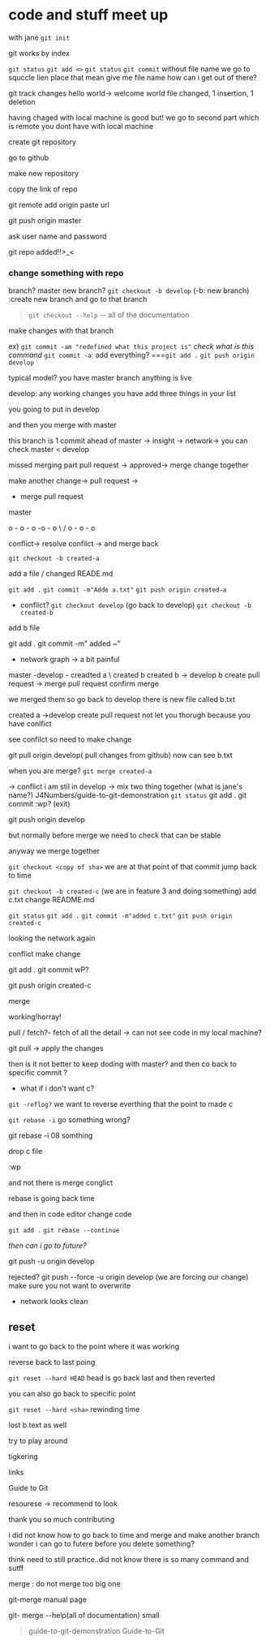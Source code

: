 # code and stuff meet up

with jane
`git init`

git works by index

`git status`
`git add <>`
`git status`
`git commit` without file name
we go to squccle lien place
that mean give me file name
how can i get out of there?

git track changes
hello world-> welcome world
file changed, 1 insertion, 1 deletion

having chaged with local machine is good
but!
we go to second part which is remote
you dont have with local machine

create git repository

go to github

make new repository

copy the link of repo

git remote add origin paste url

git push origin master

ask user name and password

git repo added!!>\_<

### change something with repo

branch?
master
new branch?
`git checkout -b develop`
(-b: new branch)
:create new branch and go to that branch

> `git checkout --help` -- all of the documentation

make changes with that branch

ex) `git commit -am "redefined what this project is"`
_check what is this command_
`git commit -a`: add everything? ===`git add .`
`git push origin develop`

typical model? you have master branch
anything is live

develop: any working changes you have
add three things in your list

you going to put in develop

and then you merge with master

this branch is 1 commit ahead of master
-> insight -> network->
you can check
master < develop

missed merging part
pull request -> approved-> merge change together

make another change->
pull request ->

- merge pull request

master

o - o - o -o - o
\ /
o - o - o

conflict-> resolve confilct -> and merge back

`git checkout -b created-a`

add a file / changed READE.md

`git add .`
`git commit -m"Adde a.txt"`
`git push origin created-a`

- conflict?
  `git checkout develop` (go back to develop)
  `git checkout -b created-b`

add b file

git add .
git commit -m" added ~"

- network graph -> a bit painful

master -develop - creadted a
\ created b
created b -> develop b
create pull request ->
merge pull request
confirm merge

we merged them
so go back to develop
there is new file called b.txt

created a ->develop
create pull request
not let you thorugh because you have conlfict

see confilct
so need to make change

git pull origin develop( pull changes from github)
now can see b.txt

when you are merge?
`git merge created-a`

-> conflict
i am stil in develop
-> mix two thing together
(what is jane's name?)
J4Numbers/guide-to-git-demonstration
`git status`
git add .
git commit
:wp? (exit)

git push origin develop

but normally before merge
we need to check that can be stable

anyway we merge together

`git checkout <copy of sha>`
we are at that point of that commit
jump back to time

`git checkout -b created-c`
(we are in feature 3 and doing something)
add c.txt
change README.md

`git status`
`git add .`
`git commit -m"added c.txt"`
`git push origin created-c`

looking the network again

conflict
make change

git add .
git commit wP?

git push origin created-c

merge

working!horray!

pull / fetch?- fetch of all the detail -> can not see code in my local machine?

git pull -> apply the changes

then is it not better to keep doding with master?
and then co back to specific commit ?

- what if i don't want c?

`git -reflog?`
we want to reverse everthing that the point to made c

`git rebase -i` go something wrong?

git rebase -i 08 somthing

drop c file

:wp

and not there is merge conglict

rebase is going back time

and then in code editor change code

`git add .`
`git rebase --continue`

_then can i go to future?_

git push -u origin develop

rejected?
git push --force -u origin develop
(we are forcing our change)
make sure you not want to overwrite

- network looks clean

## reset

i want to go back to the point where it was working

reverse back to last poing

`git reset --hard HEAD`
head is go back last
and then reverted

you can also go back to specific point

`git reset --hard <sha>`
rewinding time

lost b.text as well

try to play around

tigkering

links

Guide to Git

resourese -> recommend to look

thank you so much contributing

i did not know how to go back to time
and merge and make another branch
wonder i can go to futere before you delete something?

think need to still practice..did not know there is so many command and sutff

merge : do not merge too big one

git-merge manual page

git- merge --help(all of documentation)
small

> guide-to-git-demonstration
> Guide-to-Git
